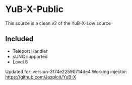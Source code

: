 # YuB-X-Public
This source is a clean v2 of the YuB-X-Low source  
## Included
- Teleport Handler  
- sUNC supported  
- Level 8  

Updated for: version-3f74e22590714de4
Working injector: https://github.com/Jaxploit/YuB-X
